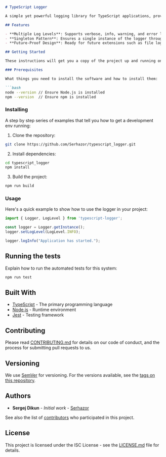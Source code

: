 ```markdown
# TypeScript Logger

A simple yet powerful logging library for TypeScript applications, providing clear and structured logging capabilities to aid in development and production monitoring.

## Features

- **Multiple Log Levels**: Supports verbose, info, warning, and error logs to suit different stages of application development and deployment.
- **Singleton Pattern**: Ensures a single instance of the logger throughout the application lifecycle, maintaining consistency across logging calls.
- **Future-Proof Design**: Ready for future extensions such as file logging and integration with external logging services.

## Getting Started

These instructions will get you a copy of the project up and running on your local machine for development and testing purposes.

### Prerequisites

What things you need to install the software and how to install them:

```bash
node --version // Ensure Node.js is installed
npm --version  // Ensure npm is installed
```

### Installing

A step by step series of examples that tell you how to get a development env running:

1. Clone the repository:

```bash
git clone https://github.com/Serhazor/typescript_logger.git
```

2. Install dependencies:

```bash
cd typescript_logger
npm install
```

3. Build the project:

```bash
npm run build
```

### Usage

Here's a quick example to show how to use the logger in your project:

```typescript
import { Logger, LogLevel } from 'typescript-logger';

const logger = Logger.getInstance();
logger.setLogLevel(LogLevel.INFO);

logger.logInfo("Application has started.");
```

## Running the tests

Explain how to run the automated tests for this system:

```bash
npm run test
```

## Built With

* [TypeScript](https://www.typescriptlang.org/) - The primary programming language
* [Node.js](https://nodejs.org/) - Runtime environment
* [Jest](https://jestjs.io/) - Testing framework

## Contributing

Please read [CONTRIBUTING.md](https://github.com/Serhazor/typescript_logger/CONTRIBUTING.md) for details on our code of conduct, and the process for submitting pull requests to us.

## Versioning

We use [SemVer](http://semver.org/) for versioning. For the versions available, see the [tags on this repository](https://github.com/Serhazor/typescript_logger/tags).

## Authors

* **Sergej Dikun** - *Initial work* - [Serhazor](https://github.com/Serhazor)

See also the list of [contributors](https://github.com/Serhazor/typescript_logger/contributors) who participated in this project.

## License

This project is licensed under the ISC License - see the [LICENSE.md](https://github.com/Serhazor/typescript_logger/LICENSE.md) file for details.

